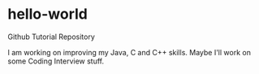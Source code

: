 # hello-world
Github Tutorial Repository

I am working on improving my Java, C and C++ skills. Maybe I'll work on some Coding Interview stuff.
